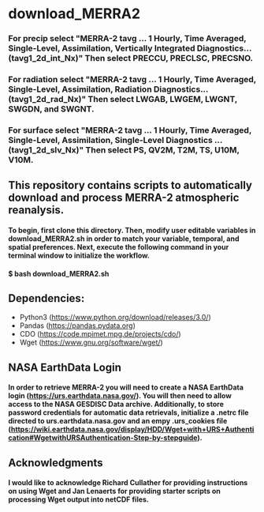 # download_MERRA2

### For precip select "MERRA-2 tavg ... 1 Hourly, Time Averaged, Single-Level, Assimilation, Vertically Integrated Diagnostics... (tavg1_2d_int_Nx)" Then select PRECCU, PRECLSC, PRECSNO. 

### For radiation select "MERRA-2 tavg ... 1 Hourly, Time Averaged, Single-Level, Assimilation, Radiation Diagnostics... (tavg1_2d_rad_Nx)" Then select LWGAB, LWGEM, LWGNT, SWGDN, and SWGNT. 

### For surface select "MERRA-2 tavg ... 1 Hourly, Time Averaged, Single-Level, Assimilation, Single-Level Diagnostics ... (tavg1_2d_slv_Nx)" Then select PS, QV2M, T2M, TS, U10M, V10M.

## This repository contains scripts to automatically download and process MERRA-2 atmospheric reanalysis. 
#### To begin, first clone this directory. Then, modify user editable variables in download_MERRA2.sh in order to match your variable, temporal, and spatial preferences. Next, execute the following command in your terminal window to initialize the workflow. 
#### $ bash download_MERRA2.sh

## Dependencies:
* Python3 (https://www.python.org/download/releases/3.0/)
* Pandas (https://pandas.pydata.org)
* CDO (https://code.mpimet.mpg.de/projects/cdo/)
* Wget (https://www.gnu.org/software/wget/)

## NASA EarthData Login
#### In order to retrieve MERRA-2 you will need to create a NASA EarthData login (https://urs.earthdata.nasa.gov/). You will then need to allow access to the NASA GESDISC Data archive. Additionally, to store password credentials for automatic data retrievals, initialize a .netrc file directed to urs.earthdata.nasa.gov and an empy .urs_cookies file (https://wiki.earthdata.nasa.gov/display/HDD/Wget+with+URS+Authentication#WgetwithURSAuthentication-Step-by-stepguide). 

## Acknowledgments
#### I would like to acknowledge Richard Cullather for providing instructions on using Wget and Jan Lenaerts for providing starter scripts on processing Wget output into netCDF files. 
